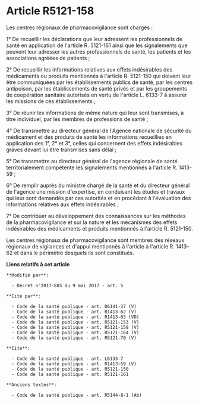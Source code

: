 # Article R5121-158

Les centres régionaux de pharmacovigilance sont chargés : 

1° De recueillir les déclarations que leur adressent les professionnels de santé en application de l'article R. 5121-161
ainsi que les signalements que peuvent leur adresser les autres professionnels de santé, les patients et les associations
agréées de patients ; 

2° De recueillir les informations relatives aux effets indésirables des médicaments ou produits mentionnés à l'article R.
5121-150 qui doivent leur être communiquées par les établissements publics de santé, par les centres antipoison, par les
établissements de santé privés et par les groupements de coopération sanitaire autorisés en vertu de l'article L. 6133-7 à
assurer les missions de ces établissements ; 

3° De réunir les informations de même nature qui leur sont transmises, à titre individuel, par les membres de professions de
santé ; 

4° De transmettre au directeur général de l'Agence nationale de sécurité du médicament et des produits de santé les
informations recueillies en application des 1°, 2° et 3°, celles qui concernent des effets indésirables graves devant lui
être transmises sans délai ; 

5° De transmettre au directeur général de l'agence régionale de santé territorialement compétente les signalements mentionnés
à l'article R. 1413-59 ; 

6° De remplir auprès du ministre chargé de la santé et du directeur général de l'agence une mission d'expertise, en
conduisant les études et travaux qui leur sont demandés par ces autorités et en procédant à l'évaluation des informations
relatives aux effets indésirables ; 

7° De contribuer au développement des connaissances sur les méthodes de la pharmacovigilance et sur la nature et les
mécanismes des effets indésirables des médicaments et produits mentionnés à l'article R. 5121-150. 

Les centres régionaux de pharmacovigilance sont membres des réseaux régionaux de vigilances et d'appui mentionnés à l'article
à l'article R. 1413-62 et dans le périmètre desquels ils sont constitués.

**Liens relatifs à cet article**

	**Modifié par**:

	  - Décret n°2017-885 du 9 mai 2017 - art. 5

	**Cité par**:

	  - Code de la santé publique - art. D6141-37 (V)
	  - Code de la santé publique - art. R1413-62 (V)
	  - Code de la santé publique - art. R1413-65 (VD)
	  - Code de la santé publique - art. R5121-153 (V)
	  - Code de la santé publique - art. R5121-159 (V)
	  - Code de la santé publique - art. R5121-164 (V)
	  - Code de la santé publique - art. R5121-70 (V)

	**Cite**:

	  - Code de la santé publique - art. L6133-7
	  - Code de la santé publique - art. R1413-59 (V)
	  - Code de la santé publique - art. R5121-150
	  - Code de la santé publique - art. R5121-161

	**Anciens textes**:

	  - Code de la santé publique - art. R5144-8-1 (Ab)
